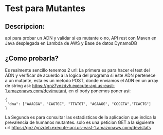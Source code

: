 # Test para Mutantes

## Descripcion:
api para probar un ADN y validar si es mutante o no, API rest con Maven en Java desplegada en Lambda de AWS y Base de datos DynamoDB

## ¿Como probarla?
Es realmente sencillo tenemos 2 url: 
  La primera es para hacer el test del ADN y verificar de acuerdo a la logica del programa si este ADN pertenece a un mutante,
  esta es un metodo POST, donde enviamos el ADN en un array de string asi:
    https://gnz7ynzdvh.execute-api.us-east-1.amazonaws.com/dev/mutant,  en el body ponemos poner asi:
        
    {
     "dna": ["AAACGA", "CAGTGC", "TTATGT", "AGAAGG", "CCCCTA","TCACTG"]
    }
  
  
 La Segunda es para consultar las estadisticas de la aplicacion que indica la prevalencia de humanos mutantes.
 solo es una peticion GET a la siguiente url 
 https://gnz7ynzdvh.execute-api.us-east-1.amazonaws.com/dev/stats
 
 
 
 

